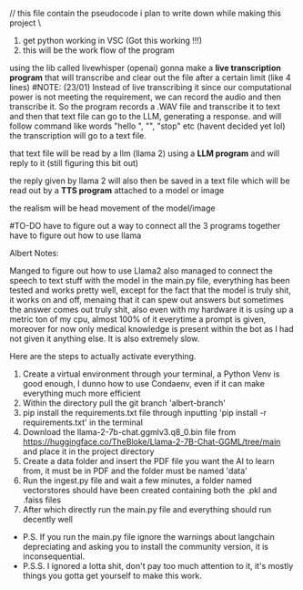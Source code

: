 // this file contain the pseudocode i plan to write down while making this project \\

1. get python working in VSC (Got this working !!!)
2. this will be the work flow of the program

using the lib called livewhisper (openai) gonna make a **live transcription program** that 
                will transcribe and clear out the file after a certain limit (like 4 lines) #NOTE: (23/01) Instead of live transcribing it since our computational power is not meeting the requirement, we can record the audio and then transcribe it. So the program records a .WAV file and transcribe it to text and then that text file can go to the LLM, generating a response.
                                    and 
                will follow command like words "hello <name>", "<name>", "stop" etc (havent decided yet lol)
the transcription will go to a text file. 

that text file will be read by a llm (llama 2) using a **LLM program** 
and will reply to it (still figuring this bit out) 

the reply given by llama 2 will also then be saved in a text file which will be read out by a **TTS program** attached to a model or image 

the realism will be head movement of the model/image


#TO-DO 
have to figure out a way to connect all the 3 programs together 
have to figure out how to use llama 

Albert Notes:

Manged to figure out how to use Llama2 also managed to connect the speech to text stuff with the model in the main.py file, everything has been tested and works pretty well, except for the fact that the model is truly shit, it works on and off, menaing that it can spew out answers but sometimes the answer comes out truly shit, also even with my hardware it is using up a metric ton of my cpu, almost 100% of it everytime a prompt is given, moreover for now only medical knowledge is present within the bot as I had not given it anything else. It is also extremely slow.

Here are the steps to actually activate everything.

1. Create a virtual environment through your terminal, a Python Venv is good enough, I dunno how to use Condaenv, even if it can make everything much more efficient
2. Within the directory pull the git branch 'albert-branch'
3. pip install the requirements.txt file through inputting 'pip install -r requirements.txt' in the terminal
4. Download the llama-2-7b-chat.ggmlv3.q8_0.bin file from https://huggingface.co/TheBloke/Llama-2-7B-Chat-GGML/tree/main and place it in the project directory
5. Create a data folder and insert the PDF file you want the AI to learn from, it must be in PDF and the folder must be named 'data'
6. Run the ingest.py file and wait a few minutes, a folder named vectorstores should have been created containing both the .pkl and .faiss files
7. After which directly run the main.py file and everything should run decently well

* P.S. If you run the main.py file ignore the warnings about langchain depreciating and asking you to install the community version, it is inconsequential.
* P.S.S. I ignored a lotta shit, don't pay too much attention to it, it's mostly things you gotta get yourself to make this work.
